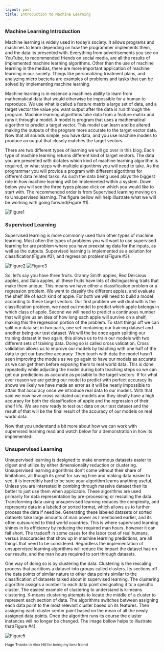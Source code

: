 ```yaml
---
layout: post
title: Introduction to Machine Learning
---
```

### Machine Learning Introduction
Machine learning is widely used in today’s society. It allows programs and machines to learn depending on how the programmer implements them, and the data its presented with.  Everything from advertisements you see on YouTube, to recommended friends on social media, are all the results of implemented machine learning algorithms. Other than the use of machine learning in the medias, there are more important  application of machine learning in our society. Things like personalizing treatment plans, and analyzing micro bacteria are examples of problems and tasks that can be solved by implementing machine learning.

Machine learning is in essence a machines ability to learn from mathematical data that would otherwise be impossible for a human to reproduce. We use what is called a feature matrix a large set of data, and a target vector the value you want output after the data is run through the program. Machine learning algorithms take data from a feature matrix and runs it through a model. A model is program that uses a mathematical algorithm to predict a target vector. This model can learn and be altered making the outputs of the program more accurate to the target vector data.  Now that all sounds simple, you have data, and you use machine models to produce an output that closely matches the target vectors. 

There are two different types of learning we will go over in this blog. Each type of machine learning returns different kind of target vectors. The data you are presented with dictates which kind of machine learning algorithm is required, or what steps with multiple algorithms you will need to take. As the programmer you will provide a program with different algorithms for different data related tasks. As such the data being used plays the biggest role in how machine learning will be implemented within a system. Down below you will see the three types please click on which you would like to start with. The recommended order is from Supervised learning moving on to Unsupervised learning. The figure bellow will help illustrate what we will be working with going forward(Figure #1).


![Figure1]({{site.url}}/assets/images/pic-1-for-blog.png)

### Supervised Learning

Supervised learning is more commonly used than other types of machine learning. Most often the types of problems you will want to use supervised learning for are problem where you have preexisting data for the inputs, as well as the outputs.  Supervised learning is implemented as   a solution for classification(Figure #2), and regression problems(Figure #3). 


![Figure2]({{site.url}}/assets/images/pic-2-for-blog.png) ![Figure3]({{site.url}}/assets/images/pic-3-for-blog.png)



So, let’s say you have three fruits. Granny Smith apples, Red Delicious apples, and Gala apples, all these fruits have lots of distinguishing traits that make them unique. This means we have either a classification problem or a regression problem. We want to classify the different apples, and evaluate the shelf life of each kind of apple. For both we will need to build a model according to these target vectors. Our first problem we will deal with is the classification problem, we need out model to predict which apple belongs in which class of apple. Second we will need to predict a continuous number that will give us an idea of how long each apple will survive on a shelf, making this the regression portion of the problem. To start things off we can split our data set in two parts, one set containing our training dataset and another being our test dataset. We will the be once again splitting our training dataset in two again, this allows us to train our models with two different sets of training data. Doing so is called cross validation. Cross validation allows us to improve our models by teaching with one half of the data to get our baseline accuracy. Then teach with data the model hasn’t seen improving the models as we go again to have our models as accurate as we can get them before exposing them to real world data. This is done repeatedly while adjusting the model during both teaching steps so we can get our predictions as accurate as possible to the target vectors. If for what ever reason we are getting our model to predict with perfect accuracy its shows we likely we have made an error as it will be nearly impossible to attain that accuracy once we introduce real data to our models. With that said we now have cross validated out models and they ideally have a high accuracy for both the classification of apple and the regression of their shelf life. We are now ready to test out data on our test dataset and the result of that will be the final result of the accuracy of our models on real world data. 

Now that you understand a bit more about how we can work with supervised learning read and watch below for a demonstration in how its implemented. 


### Unsupervised Learning


Unsupervised learning is designed to make enormous datasets easier to digest and utilize by either dimensionality reduction or clustering. Unsupervised learning algorithms don’t come without their share of limitations, all though its great for saving time and making data easier to see, it is incredibly hard to be sure your algorithm learns anything useful. Unless you are interested in combing through massive dataset then its better to just use them when applicable. These algorithms are used primarily for data representation by pre-processing or rescaling the data. Transforming data using unsupervised learning reduces the complexity, and represents data in a labeled or sorted format, which allows us to further process the data if need be. Generating these labeled datasets or sorted datasets take large amounts of man power as I mentioned earlier, and its often outsourced to third world countries. This is where supervised learning shines in its efficiency by reducing the required man hours, however it can fall short. The tradeoff in some cases for the labor cost of real humans, versus inaccuracies that show up in machine learning predictions, are all things that need to be considered. Regardless the implementation of unsupervised learning algorithms will reduce the impact the dataset has on our results, and the man hours required to sort through datasets.


One way of doing so is by clustering the data. Clustering is the rescaling process that partitions a dataset into groups called clusters. Its sections off the data points of similar nature to other data points similar to the classification of datasets talked about in supervised learning. The clustering algorithm assigns a number to each data point designating it to a specific cluster. The easiest example of clustering to understand is k-means clustering. K-means clustering attempts to locate the middle of a cluster to represent each section of data. The algorithms switches between assigning each data point to the most relevant cluster based on its features. Then assigning each cluster center point based on the mean of all the newly assigned data points. Once the algorithm runs its course the cluster instances will no longer be changed. The image bellow helps to illustrate that(Figure #4).  


![Figure5]({{site.url}}/assets/images/pic-5-for-blog.png)




<sub> Huge Thanks to Alex Hill for being my best friend </sub>

